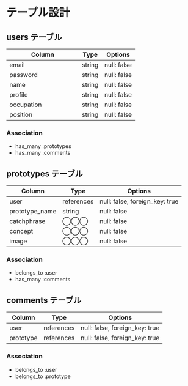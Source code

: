 # テーブル設計

## users テーブル

| Column                  | Type   | Options     |
| ----------------------- | ------ | ------------|
| email                   | string | null: false | 
| password  　　　　　　    | string | null: false |
| name                    | string | null: false |
| profile                 | string | null: false |
| occupation              | string | null: false |
| position                | string | null: false |

### Association

- has_many :prototypes
- has_many :comments


## prototypes テーブル

| Column                  | Type       | Options                        |
| ----------------------- | -----------| ------------------------------ |
| user                    | references | null: false, foreign_key: true |
| prototype_name          | string     | null: false                    | 
| catchphrase             | ◯◯◯       | null: false                    | #string? or text?
| concept                 | ◯◯◯    | null: false                    | #string? or text?
| image                   | ◯◯◯    | null: false                    | #activestrage使う？確認まだ

### Association

- belongs_to :user
- has_many :comments

## comments テーブル

| Column                  | Type       | Options                        |
| ----------------------- | -----------| ------------------------------ |
| user                    | references | null: false, foreign_key: true |
| prototype               | references | null: false, foreign_key: true |

### Association

- belongs_to :user
- belongs_to :prototype